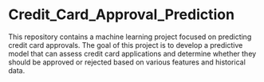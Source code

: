 # Credit_Card_Approval_Prediction
This repository contains a machine learning project focused on predicting credit card approvals. The goal of this project is to develop a predictive model that can assess credit card applications and determine whether they should be approved or rejected based on various features and historical data.
